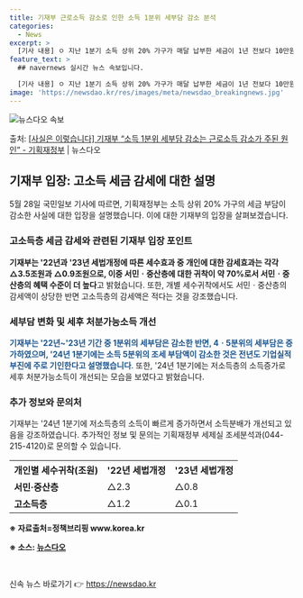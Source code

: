 ```yaml
---
title: 기재부 근로소득 감소로 인한 소득 1분위 세부담 감소 분석
categories:
  - News
excerpt: >
  [기사 내용] ㅇ 지난 1분기 소득 상위 20% 가구가 매달 납부한 세금이 1년 전보다 10만원 넘게 줄어든…
feature_text: >
  ## navernews 실시간 뉴스 속보입니다.

  [기사 내용] ㅇ 지난 1분기 소득 상위 20% 가구가 매달 납부한 세금이 1년 전보다 10만원 넘게 줄어든…
image: 'https://newsdao.kr/res/images/meta/newsdao_breakingnews.jpg'
---
```


![뉴스다오 속보](https://newsdao.kr/res/images/meta/newsdao_breakingnews.jpg)

<p>출처: <a href="https://newsdao.kr/3932" rel="dofollow">[사실은 이렇습니다] 기재부 “소득 1분위 세부담 감소는 근로소득 감소가 주된 원인” - 기획재정부</a> | 뉴스다오</p>

<h2 data-ke-size="size26">기재부 입장: 고소득 세금 감세에 대한 설명</h2>
<p data-ke-size="size16">5월 28일 국민일보 기사에 따르면, 기획재정부는 소득 상위 20% 가구의 세금 부담이 감소한 사실에 대한 입장을 설명했습니다. 이에 대한 기재부의 입장을 살펴보겠습니다.</p>

<h3>고소득층 세금 감세와 관련된 기재부 입장 포인트</h3>
<p data-ke-size="size16"><b>기재부는 '22년과 '23년 세법개정에 따른 세수효과 중 개인에 대한 감세효과는 각각 △3.5조원과 △0.9조원으로, 이중 서민ㆍ중산층에 대한 귀착이 약 70%로서 서민ㆍ중산층의 혜택 수준이 더 높다</b>고 밝혔습니다. 또한, 개별 세수귀착에서도 서민ㆍ중산층의 감세액이 상당한 반면 고소득층의 감세액은 적다는 것을 강조했습니다.</p>

<h3>세부담 변화 및 세후 처분가능소득 개선</h3>
<p data-ke-size="size16"><span style="color: #1a5490;"><b>기재부는 '22년~'23년 기간 중 1분위의 세부담은 감소한 반면, 4ㆍ5분위의 세부담은 증가하였으며, '24년 1분기에는 소득 5분위의 조세 부담액이 감소한 것은 전년도 기업실적 부진에 주로 기인한다고 설명했습니다</b></span>. 또한, '24년 1분기에는 저소득층의 소득증가로 세후 처분가능소득이 개선되는 모습을 보였다고 밝혔습니다.</p>

<h3>추가 정보와 문의처</h3>
<p data-ke-size="size16">기재부는 '24년 1분기에 저소득층의 소득이 빠르게 증가하면서 소득분배가 개선되고 있음을 강조하였습니다. 추가적인 정보 및 문의는 기획재정부 세제실 조세분석과(044-215-4120)로 문의할 수 있습니다.</p>
<table>
	<tr>
		<th>개인별 세수귀착(조원)</th>
		<th>'22년 세법개정</th>
		<th>'23년 세법개정</th>
	</tr>
	<tr>
		<td><b>서민·중산층</b></td>
		<td>△2.3</td>
		<td>△0.8</td>
	</tr>
	<tr>
		<td><b>고소득층</b></td>
		<td>△1.2</td>
		<td>△0.1</td>
	</tr>
</table>
<p data-ke-size="size16"><b>※ 자료출처=정책브리핑 www.korea.kr</b></p>
<p data-ke-size="size16"><b>※ 소스: <a href="https://newsdao.kr/3932">뉴스다오</a></b></p>
<p data-ke-size="size16">&nbsp;</p> 

신속 뉴스 바로가기 👉 <a href="https://newsdao.kr" rel="dofollow">https://newsdao.kr</a>


